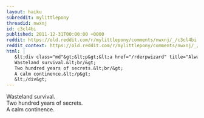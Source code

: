 ```yaml
---
layout: haiku
subreddit: mylittlepony
threadid: nwxnj
id: c3cl4bi
published: 2011-12-31T00:00:00 +0000
reddit: https://old.reddit.com/r/mylittlepony/comments/nwxnj/_/c3cl4bi
reddit_context: https://old.reddit.com/r/mylittlepony/comments/nwxnj/_/c3cl4bi?context=3
html: |
   &lt;div class="md"&gt;&lt;p&gt;&lt;a href="/rderpwizard" title="Always Relevant / Decay Not As Pictured Here / Paper Bag Princess"&gt;&lt;/a&gt;
   Wasteland survival.&lt;br/&gt;
   Two hundred years of secrets.&lt;br/&gt;
   A calm continence.&lt;/p&gt;
   &lt;/div&gt;
---
```


[](/rderpwizard "Always Relevant / Decay Not As Pictured Here / Paper Bag Princess")
Wasteland survival.  
Two hundred years of secrets.  
A calm continence.
